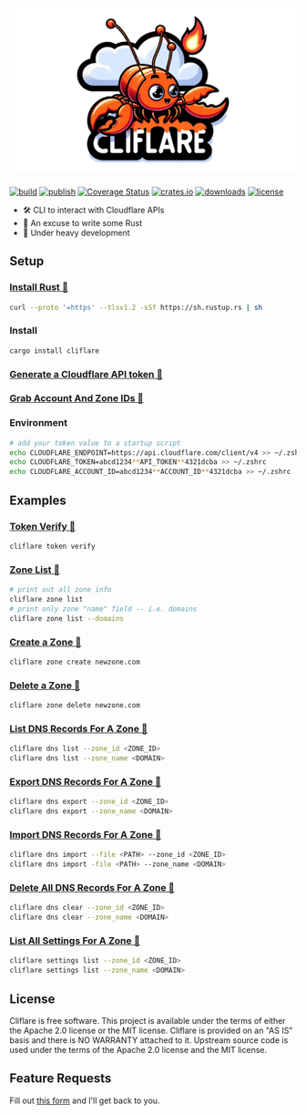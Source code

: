 # ![cliffy](assets/cliffy.jpeg)

[![build](https://github.com/davepmiller/cliflare/actions/workflows/ci.yml/badge.svg?branch=main)](<https://github.com/davepmiller/cliflare/actions/workflows/ci.yml>)
[![publish](https://github.com/davepmiller/cliflare/actions/workflows/publish.yml/badge.svg?branch=main)](<https://github.com/davepmiller/cliflare/actions/workflows/publish.yml>)
[![Coverage Status](https://coveralls.io/repos/github/davepmiller/cliflare/badge.svg)](https://coveralls.io/github/davepmiller/cliflare)
[![crates.io](https://img.shields.io/crates/v/cliflare.svg)](<https://crates.io/crates/cliflare>)
[![downloads](https://img.shields.io/crates/d/cliflare)](<https://crates.io/crates/cliflare>)
[![license](https://img.shields.io/badge/license-MIT-green.svg)](<https://opensource.org/licenses/MIT>)

* 🛠 CLI️ to interact with Cloudflare APIs
* 🥳 An excuse to write some Rust
* 👷 Under heavy development

## Setup

### [Install Rust 📝](https://www.rust-lang.org/tools/install)

```bash
curl --proto '=https' --tlsv1.2 -sSf https://sh.rustup.rs | sh
```

### Install

```bash
cargo install cliflare
```

### [Generate a Cloudflare API token 📝](https://developers.cloudflare.com/cloudflare-one/api-terraform/scoped-api-tokens/)

### [Grab Account And Zone IDs 📝](https://developers.cloudflare.com/fundamentals/setup/find-account-and-zone-ids/)

### Environment

```bash
# add your token value to a startup script
echo CLOUDFLARE_ENDPOINT=https://api.cloudflare.com/client/v4 >> ~/.zshrc
echo CLOUDFLARE_TOKEN=abcd1234**API_TOKEN**4321dcba >> ~/.zshrc
echo CLOUDFLARE_ACCOUNT_ID=abcd1234**ACCOUNT_ID**4321dcba >> ~/.zshrc
```

## Examples

### [Token Verify 📝](https://developers.cloudflare.com/api/operations/user-api-tokens-verify-token)

```bash
cliflare token verify
```

### [Zone List 📝](https://developers.cloudflare.com/api/operations/zones-get)

```bash
# print out all zone info
cliflare zone list
# print only zone "name" field -- i.e. domains
cliflare zone list --domains
```

### [Create a Zone 📝](https://developers.cloudflare.com/api/operations/zones-post)

```bash
cliflare zone create newzone.com
```

### [Delete a Zone 📝](https://developers.cloudflare.com/api/operations/zones-0-delete)

```bash
cliflare zone delete newzone.com
```

### [List DNS Records For A Zone 📝](https://developers.cloudflare.com/api/operations/dns-records-for-a-zone-list-dns-records)

```bash
cliflare dns list --zone_id <ZONE_ID>
cliflare dns list --zone_name <DOMAIN>
```

### [Export DNS Records For A Zone 📝](https://developers.cloudflare.com/api/operations/dns-records-for-a-zone-export-dns-records)

```bash
cliflare dns export --zone_id <ZONE_ID>
cliflare dns export --zone_name <DOMAIN>
```

### [Import DNS Records For A Zone 📝](https://developers.cloudflare.com/api/operations/dns-records-for-a-zone-import-dns-records)

```bash
cliflare dns import --file <PATH> --zone_id <ZONE_ID>
cliflare dns import -file <PATH> --zone_name <DOMAIN>
```

### [Delete All DNS Records For A Zone 📝](https://developers.cloudflare.com/api/operations/dns-records-for-a-zone-delete-dns-record)

```bash
cliflare dns clear --zone_id <ZONE_ID>
cliflare dns clear --zone_name <DOMAIN>
```

### [List All Settings For A Zone 📝](https://developers.cloudflare.com/api/operations/zone-settings-get-all-zone-settings)

```bash
cliflare settings list --zone_id <ZONE_ID>
cliflare settings list --zone_name <DOMAIN>
```

## License
Cliflare is free software. This project is available under the terms of either the Apache 2.0 license or the MIT license.
Cliflare is provided on an "AS IS" basis and there is NO WARRANTY attached to it.
Upstream source code is used under the terms of the Apache 2.0 license and the MIT license.

## Feature Requests

Fill out [this form](https://docs.google.com/forms/d/e/1FAIpQLSfDBhmvtRn1C3Vzi_nplHV9QyBVbPUfdqhziUj_sWYyi-XIFw/viewform?usp=sf_link)
and I'll get back to you.
